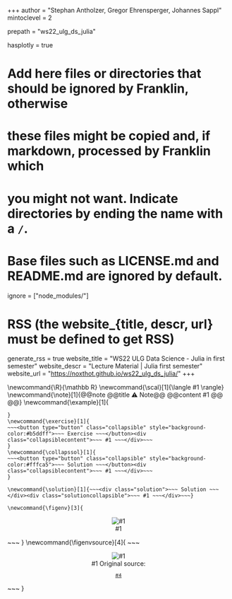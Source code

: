 <!--
Add here global page variables to use throughout your website.
-->
+++
author = "Stephan Antholzer, Gregor Ehrensperger, Johannes Sappl"
mintoclevel = 2

prepath = "ws22_ulg_ds_julia"

hasplotly = true

# Add here files or directories that should be ignored by Franklin, otherwise
# these files might be copied and, if markdown, processed by Franklin which
# you might not want. Indicate directories by ending the name with a `/`.
# Base files such as LICENSE.md and README.md are ignored by default.
ignore = ["node_modules/"]

# RSS (the website_{title, descr, url} must be defined to get RSS)
generate_rss = true
website_title = "WS22 ULG Data Science - Julia in first semester"
website_descr = "Lecture Material | Julia first semester"
website_url   = "https://noxthot.github.io/ws22_ulg_ds_julia/"
+++

<!--
Add here global latex commands to use throughout your pages.
-->
\newcommand{\R}{\mathbb R}
\newcommand{\scal}[1]{\langle #1 \rangle}
\newcommand{\note}[1]{@@note @@title ⚠ Note@@ @@content #1 @@ @@}
\newcommand{\example}[1]{
~~~<button type="button" class="collapsible" style="background-color:#caffa5">~~~ Example ~~~</button><div class="collapsiblecontent">~~~ #1 ~~~</div>~~~
}
\newcommand{\exercise}[1]{
~~~<button type="button" class="collapsible" style="background-color:#b5ddff">~~~ Exercise ~~~</button><div class="collapsiblecontent">~~~ #1 ~~~</div>~~~
}
\newcommand{\collapssol}[1]{
~~~<button type="button" class="collapsible" style="background-color:#fffca5">~~~ Solution ~~~</button><div class="collapsiblecontent">~~~ #1 ~~~</div>~~~
}

\newcommand{\solution}[1]{~~~<div class="solution">~~~ Solution ~~~</div><div class="solutioncollapsible">~~~ #1 ~~~</div>~~~}

\newcommand{\figenv}[3]{
~~~
<figure style="text-align:center;">
<img src="!#2" style="padding:0;#3" alt="#1"/>
<figcaption>#1</figcaption>
</figure>
~~~
}
\newcommand{\figenvsource}[4]{
~~~
<figure style="text-align:center;">
<img src="!#2" style="padding:0;#3" alt="#1"/>
<figcaption>#1 Original source: <p style="font-size:11px"><a href="#4">#4</a></p></figcaption>
</figure>
~~~
}